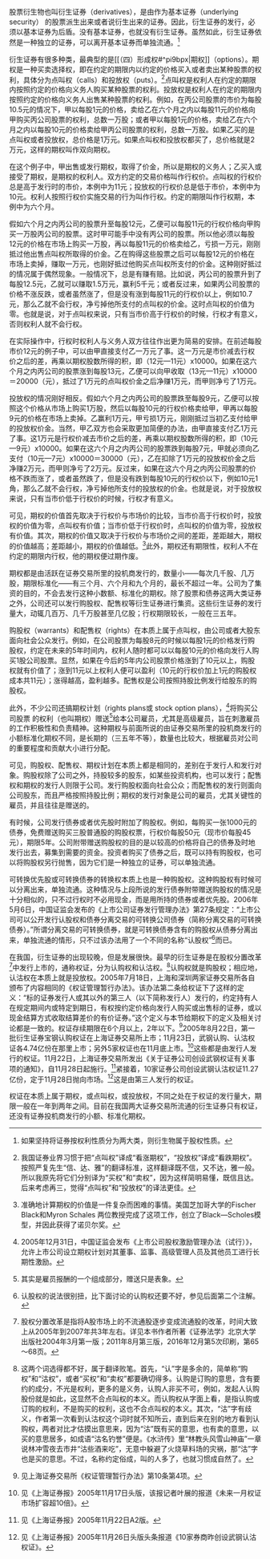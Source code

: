 股票衍生物也叫衍生证券（derivatives），是由作为基本证券（underlying security） 的股票派生出来或者说衍生出来的证券。因此，衍生证券的发行，必须以基本证券为后盾。没有基本证券，也就没有衍生证券。虽然如此，衍生证券依然是一种独立的证券，可以离开基本证券而单独流通。[^1]

[^1]:如果坚持将证券按权利性质分为两大类，则衍生物属于股权性质。

衍生证券有很多种类，最典型的是[[（四）形成权#^pi9bpx|期权]]（options）。期权是一种买卖选择权，即在约定的期限内以约定的价格买入或者卖出某种股票的权利，具体分为点叫权（calls）和投放权（puts）。[^2]点叫权是权利人在约定的期限内按照约定的价格向义务人购买某种股票的权利。投放权是权利人在约定的期限内按照约定的价格向义务人出售某种股票的权利。例如，在丙公司股票的市价为每股10.5元的情况下，甲以每股1元的价格，卖给乙在六个月之内以每股11元的价格向甲购买丙公司股票的权利，总数一万股；或者甲以每股1元的价格，卖给乙在六个月之内以每股10元的价格卖给甲丙公司股票的权利，总数一万股。如果乙买的是点叫权或者投放权，总价格是1万元。如果点叫权和投放权都买了，总价格就是2万元，这样的期权叫作双向期权。

[^2]:我国证券业界习惯于把“点叫权”译成“看涨期权”，“投放权”译成“看跌期权”。按照严复先生“信、达、雅”的翻译标准，这样翻译既不信，又不达，雅一般。所以我原先将它们分别译为“买权”和“卖权”，因为这样简明易懂，既信且达。后来考虑再三，觉得“点叫权”和“投放权”的译法更佳。

在这个例子中，甲出售或发行期权，取得了价金，所以是期权的义务人；乙买入或接受了期权，是期权的权利人。双方约定的交易价格叫作行权价。点叫权的行权价总是高于发行时的市价，本例中为11元；投放权的行权价总是低于市价，本例中为10元。权利人按照行权价实施交易的行为叫作行权。约定的期限叫作行权期，本例中为六个月。

假如六个月之内丙公司的股票升至每股12元，乙便可以每股11元的行权价格向甲购买一万股丙公司的股票。这时甲可能手中没有丙公司的股票。所以他必须以每股12元的价格在市场上购买一万股，再以每股11元的价格卖给乙，亏损一万元，刚刚抵过他出售点叫权所取得的价金。乙在购得这些股票之后可以每股12元的价格在市场上卖掉，赚取一万元，也刚好抵过他购买点叫权所支付的价金。这种刚好抵过的情况属于偶然现象。一般情况下，总是有赚有赔。比如说，丙公司的股票升到了每股12.5元，乙就可以赚取1.5万元，赢利5千元；或者反过来，如果丙公司股票的价格不涨反跌，或者虽然涨了，但是没有涨到每股11元的行权价以上，例如10.7元，那么乙就不会行权，净亏掉他所支付的点叫权的价金。这时点叫权的价值为零。也就是说，对于点叫权来说，只有当市价高于行权价的时候，行权才有意义，否则权利人就不会行权。

在实际操作中，行权时权利人与义务人双方往往作出更为简易的安排。在前述每股市价12元的例子中，可以由甲直接支付乙一万元了事。这一万元是市价减去行权价之后的差，再乘以期权股数所得的积，即（12元—11元）x10000。如果在这六个月之内丙公司的股票涨到每股13元，乙便可以向甲收取（13元—11元）x10000＝20000（元），抵过了1万元的点叫权价金之后净赚1万元，而甲则净亏了1万元。

投放权的情况刚好相反。假如六个月之内丙公司的股票跌至每股9元，乙便可以按照这个价格从市场上购买1万股，然后以每股10元的行权价格卖给甲，甲再以每股9元的价格在市场上卖掉。乙赢利1万元，甲亏损1万元，刚刚抵过当初乙支付给甲的投放权价金。当然，甲乙双方也会采取更加简便的办法，由甲直接支付乙1万元了事。这1万元是行权价减去市价之后的差，再乘以期权股数所得的积，即（10元—9元）x10000。如果在这六个月之内丙公司的股票跌到每股7元，甲就必须向乙支付（10元—7元）x10000＝30000（元），乙在扣除了1万元的投放权价金之后净赚2万元，而甲则净亏了2万元。反过来，如果在这六个月之内丙公司股票的价格不跌而涨了，或者虽然跌了，但是没有跌到每股10元的行权价以下，例如10元1角，那么乙就不会行权，净亏掉他所支付的投放权的价金。也就是说，对于投放权来说，只有当市价低于行权价的时候，行权才有意义。

可见，期权的价值首先取决于行权价与市场价的比较，当市价高于行权价时，投放权的价值为零，点叫权有价值；当市价低于行权价时，点叫权的价值为零，投放权有价值。其次，期权的价值又取决于行权价与市场价之间的差距，差距越大，期权的价值越高；差距越小，期权的价值越低。[^3]此外，期权还有期限性，权利人不在约定的期限内行权，他的期权便过期作废。

[^3]:准确地计算期权的价值是一件复杂而困难的事情。美国芝加哥大学的Fischer Black和Myron Schales 两位教授完成了这项工作，创立了Black—Scholes模型，并因此获得了诺贝尔奖。

期权都是由活跃在证券交易所里的投机商发行的，数量小——每次几千股、几万股，期限标准化——有三个月、六个月和九个月的，最长不超过一年。公司为了集资的目的，不会去发行这种小数额、标准化的期权。除了股票和债券这两大类证券之外，公司还可以发行购股权、配售权等衍生证券进行集资。这些衍生证券的发行量大，动辄几百万、几千万股甚至几亿股；行权期限较长，一般在三五年。

购股权（warrants）和配售权（rights）在本质上属于点叫权，由公司或者大股东面向社会公众发行。例如，在公司股票为每股8元的时候以每股1元的价格发行购股权，约定在未来的5年时间内，权利人随时都可以以每股10元的价格向发行人购买1股公司股票。显然，如果在今后的5年内公司股票价格涨到了10元以上，购股权就有价值了；涨到11元以上权利人便可以盈利（10元的行权价加上1元的购股权成本共11元）；涨得越高，盈利越多。配售权是公司按照持股比例发行给股东的购股权。

此外，不少公司还搞期权计划（rights plans或 stock option plans），[^5]将购买公司股票 的权利（也叫期权）赠送[^4]给本公司雇员，尤其是高级雇员，旨在刺激雇员的工作积极性和负责精神。这种期权与前面所说的由证券交易所里的投机商发行的小额标准化期权不同，是长期的（三五年不等），数量也比较大，根据雇员对公司的重要程度和贡献大小进行分配。

[^5]:2005年12月31日，中国证监会发布《上市公司股权激励管理办法（试行）》，允许上市公司设立期权计划对其董事、监事、高级管理人员及其他员工进行长期性激励。
[^4]:其实是雇员报酬的一个组成部分，赠送只是表象。

可见，购股权、配售权、期权计划在本质上都是相同的，差别在于发行人和发行对象。购股权除了公司之外，持股较多的股东，如某些投资机构，也可以发行；配售权和期权的发行人则限于公司。发行购股权面向社会公众；而配售权的发行则面向公司股东，而且严格按照持股比例；期权的发行对象是公司的雇员，尤其关键性的雇员，并且往往是赠送的。

有时候，公司发行债券或者优先股时附加了购股权。例如，每购买一张1000元的债券，免费赠送购买三股普通股的购股权票，行权价每股50元（现市价每股45元），期限5年。公司附带赠送购股权的目的是以较高的价格将自己的债券及时地发行出去，募集到需要的资金。投资者购买了债券之后，既可以持有购股权，也可以将购股权另行抛售，因为它们是一种独立的证券，可以单独流通。

可转换优先股或可转换债券的转换权本质上也是一种购股权。这种购股权有时候可以分离出来，单独流通。这种情况与上段所说的发行债券附带赠送购股权的情况是十分相似的，只不过行权时不必用现金，而是用所持的债券或者优先股。2006年5月6日，中国证监会发布的《上市公司证券发行管理办法》第27条规定：“上市公司可以公开发行认股权和债券分离交易的可转换公司债券（简称分离交易的可转换债券）。”所谓分离交易的可转换债券，就是可转换债券含有的购股权从债券分离出来，单独流通的情形，只不过该办法用了一个不同的名称“认股权”[^6]而已。

[^6]:认股权的说法很别扭，比下面讨论的认购权还要不好，参见后面第二个注解。

在我国，衍生证券的出现较晚，但是发展很快。最早的衍生证券是在股权分置改革[^7]中发行上市的，通称权证，分为认购权和认沽权。[^8]认购权就是购股权；相应地，认沽权在本质上就是投放权。2005年7月18日，上海和深圳两家证券交易所各自颁布了内容相同的《权证管理暂行办法》。该办法第二条给权证下了这样的定义：“标的证券发行人或其以外的第三人（以下简称发行人）发行的，约定持有人在规定期间内或特定到期日，有权按约定价格向发行人购买或出售标的证券，或以现金结算方式收取结算差价的有价证券。”这个定义与本节给期权下的定义及相关讨论都是一致的。权证存续期限在6个月以上，2年以下。[^9]2005年8月22日，第一批衍生证券宝钢认购权证在上海证券交易所上市；11月23日，武钢认购、认沽权证各4.74亿份在那里上市；另外5家权证也在11月底上市。[^10]这些都是由发行人发行的权证。11月22日，上海证券交易所发出《关于证券公司创设武钢权证有关事项的通知》，自11月28日起施行。[^11]紧接着，10家证券公司创设武钢认沽权证11.27亿份，定于11月28日抛向市场。[^12]这是由第三人发行的权证。

[^7]:股权分置改革是指将A股市场上的不流通股逐步变成流通股的改革，时间大致上从2005年到2007年共3年左右。详见本书作者所著《证券法学》北京大学出版社2004年3月第一版；2011年8月第三版，2016年12月第5次印刷，第65～68页。
[^8]:这两个词选得都不好，属于翻译败笔。首先，“认”字是多余的，简单称“购权”和“沽权”，或者“买权”和“卖权”都要确切得多。认购是订购的意思，含有要约的成分，不光是权利，更多的是义务，认购人非买不可，例如，发起人认购股份就是如此，这显然不合点叫权的本义。而认购权从字面上看，是指认购或订购的权利，不是购买的权利，这也不合点叫权的本义。其次，“沽”字有歧义，作者第一次看到认沽权这个词时就不知所云，直到后来在别的地方看到认购权，两者对比才估摸出意思来，因为“沽”既有买的意思，也有卖的意思，以买的意思居多，如成语“沽名钓誉”便是。《水浒传》里“林教头风雪山神庙”一章说林冲雪夜去市井“沽些酒来吃”，无意中躲避了火烧草料场的灾祸，那“沽”字也是买的意思。不过，名称约定俗成，叫的人多了，也就习惯成自然了。
[^9]:见上海证券交易所《权证管理暂行办法》第10条第4项。
[^10]:见《上海证券报》2005年11月17日头版，该报记者叶展的报道《未来一月权证市场扩容超10倍》。
[^11]:见《上海证券报》2005年11月22日A2版。
[^12]:见《上海证券报》2005年11月26日头版头条报道《10家券商昨创设武钢认沽权证》。

权证在本质上属于期权，或点叫权，或投放权，不同之处在于权证的发行量大，期限一般在一年到两年之间。目前在我国两大证券交易所流通的衍生证券只有权证，还没有证券投机商发行的小额、标准化期权。